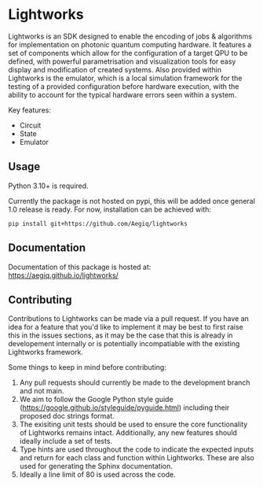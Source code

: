 # Lightworks

Lightworks is an SDK designed to enable the encoding of jobs & algorithms for implementation on photonic quantum computing hardware. It features a set of components which allow for the configuration of a target QPU to be defined, with powerful parametrisation and visualization tools for easy display and modification of created systems. Also provided within Lightworks is the emulator, which is a local simulation framework for the testing of a provided configuration before hardware execution, with the ability to account for the typical hardware errors seen within a system. 

Key features:
- Circuit
- State
- Emulator

## Usage

Python 3.10+ is required.

Currently the package is not hosted on pypi, this will be added once general 1.0 release is ready. For now, installation can be achieved with:

```concole
pip install git+https://github.com/Aegiq/lightworks
```

## Documentation

Documentation of this package is hosted at: https://aegiq.github.io/lightworks/

## Contributing

Contributions to Lightworks can be made via a pull request. If you have an idea for a feature that you'd like to implement it may be best to first raise this in the issues sections, as it may be the case that this is already in developement internally or is potentially incompatiable with the existing Lightworks framework.

Some things to keep in mind before contributing:
1) Any pull requests should currently be made to the development branch and not main. 
2) We aim to follow the Google Python style guide (https://google.github.io/styleguide/pyguide.html) including their proposed doc strings format. 
3) The exisiting unit tests should be used to ensure the core functionality of Lightworks remains intact. Additionally, any new features should ideally include a set of tests.
4) Type hints are used throughout the code to indicate the expected inputs and return for each class and function within Lightworks. These are also used for generating the Sphinx documentation.
5) Ideally a line limit of 80 is used across the code.
